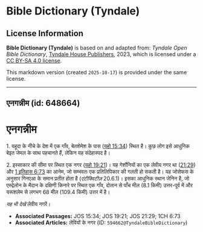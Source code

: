 # Bible Dictionary (Tyndale)

## License Information

**Bible Dictionary (Tyndale)** is based on and adapted from: _Tyndale Open Bible Dictionary_, [Tyndale House Publishers](https://tyndaleopenresources.com/), 2023, which is licensed under a [CC BY-SA 4.0 license](https://creativecommons.org/licenses/by-sa/4.0/legalcode.en).

This markdown version (created `2025-10-17`) is provided under the same license.



--------------------------------

## एनगन्नीम (id: 648664)

एनगन्नीम
========

1\. यहूदा के नीचे के देश में एक गाँव, बेतशेमेश के पास ([यहो 15:34](https://ref.ly/Josh15:34)) स्थित है। कुछ लोग इसे आधुनिक बेइत जेमल के साथ पहचानते हैं, लेकिन यह संदेहास्पद है।

2\. इस्साकार की सीमा पर स्थित एक नगर ([यहो 19:21](https://ref.ly/Josh19:21))। यह गेर्शोनियों का एक लेवीय नगर था ([21:29](https://ref.ly/Josh21:29)) और [1 इतिहास 6:73](https://ref.ly/1Chr6:73) का आनेम, जो सम्भवतः एक प्रतिलिपिकार की गलती हो सकती है। यह जोसेफस के अनुसार गिनएआ के समान प्रतीत होता है (*एंटीक्विटीज़* 20\.6\.1\)। इसका आधुनिक स्थान जेनिन है, जो एस्द्रेलोन के मैदान के दक्षिणी किनारे पर स्थित एक गाँव, दोतान से पाँच मील (8\.1 किमी) उत्तर\-पूर्व में और यरूशलेम से लगभग 68 मील (109\.4 किमी) उत्तर में है।

*यह भी देखें* लेवीय नगरें।

* **Associated Passages:** JOS 15:34; JOS 19:21; JOS 21:29; 1CH 6:73
* **Associated Articles:** लेवियों के नगर (ID: `594662@TyndaleBibleDictionary`)

